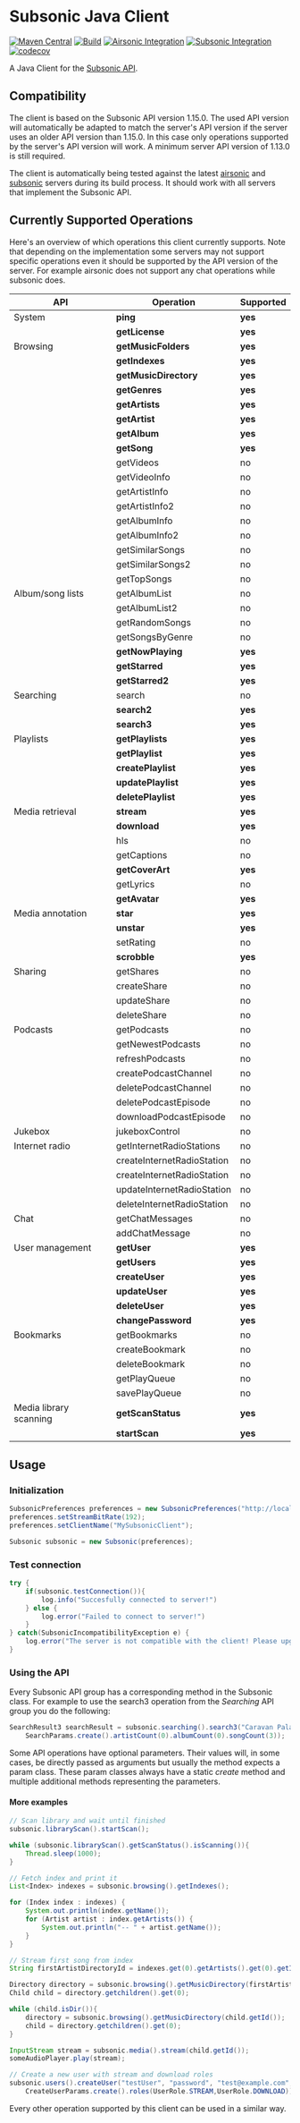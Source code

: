 # Subsonic Java Client
[![Maven Central](https://maven-badges.herokuapp.com/maven-central/net.beardbot/subsonic-client/badge.svg)](https://search.maven.org/artifact/net.beardbot/subsonic-client) [![Build](https://github.com/calne-ca/subsonic-java-client/workflows/Build/badge.svg)](https://github.com/calne-ca/subsonic-java-client/actions?query=workflow%3ABuild) [![Airsonic Integration](https://github.com/calne-ca/subsonic-java-client/workflows/Airsonic%20Integration/badge.svg)](https://github.com/calne-ca/subsonic-java-client/actions?query=workflow%3A%22Airsonic+Integration%22) [![Subsonic Integration](https://github.com/calne-ca/subsonic-java-client/workflows/Subsonic%20Integration/badge.svg)](https://github.com/calne-ca/subsonic-java-client/actions?query=workflow%3A%22Subsonic+Integration%22) [![codecov](https://codecov.io/gh/calne-ca/subsonic-java-client/branch/master/graph/badge.svg?token=7TSQV4HGAF)](https://codecov.io/gh/calne-ca/subsonic-java-client)

A Java Client for the [Subsonic API](http://www.subsonic.org/pages/api.jsp).

## Compatibility
The client is based on the Subsonic API version 1.15.0.
The used API version will automatically be adapted to match the server's API version if the server uses an older API version than 1.15.0.
In this case only operations supported by the server's API version will work.
A minimum server API version of 1.13.0 is still required.

The client is automatically being tested against the latest [airsonic](https://airsonic.github.io/) and [subsonic](http://www.subsonic.org/) servers during its build process.
It should work with all servers that implement the Subsonic API.

## Currently Supported Operations
Here's an overview of which operations this client currently supports.
Note that depending on the implementation some servers may not support specific operations even it should be supported by the API version of the server.
For example airsonic does not support any chat operations while subsonic does.

| API                    | Operation                  | Supported |
|------------------------|----------------------------|-----------|
| System                 | **ping**                   | **yes**   |
|                        | **getLicense**             | **yes**   |
| Browsing               | **getMusicFolders**        | **yes**   |
|                        | **getIndexes**             | **yes**   |
|                        | **getMusicDirectory**      | **yes**   |
|                        | **getGenres**              | **yes**   |
|                        | **getArtists**             | **yes**   |
|                        | **getArtist**              | **yes**   |
|                        | **getAlbum**               | **yes**   |
|                        | **getSong**                | **yes**   |
|                        | getVideos                  | no        |
|                        | getVideoInfo               | no        |
|                        | getArtistInfo              | no        |
|                        | getArtistInfo2             | no        |
|                        | getAlbumInfo               | no        |
|                        | getAlbumInfo2              | no        |
|                        | getSimilarSongs            | no        |
|                        | getSimilarSongs2           | no        |
|                        | getTopSongs                | no        |
| Album/song lists       | getAlbumList               | no        |
|                        | getAlbumList2              | no        |
|                        | getRandomSongs             | no        |
|                        | getSongsByGenre            | no        |
|                        | **getNowPlaying**          | **yes**   |
|                        | **getStarred**             | **yes**   |
|                        | **getStarred2**            | **yes**   |
| Searching              | search                     | no        |
|                        | **search2**                | **yes**   |
|                        | **search3**                | **yes**   |
| Playlists              | **getPlaylists**           | **yes**   |
|                        | **getPlaylist**            | **yes**   |
|                        | **createPlaylist**         | **yes**   |
|                        | **updatePlaylist**         | **yes**   |
|                        | **deletePlaylist**         | **yes**   |
| Media retrieval        | **stream**                 | **yes**   |
|                        | **download**               | **yes**   |
|                        | hls                        | no        |
|                        | getCaptions                | no        |
|                        | **getCoverArt**            | **yes**   |
|                        | getLyrics                  | no        |
|                        | **getAvatar**              | **yes**   |
| Media annotation       | **star**                   | **yes**   |
|                        | **unstar**                 | **yes**   |
|                        | setRating                  | no        |
|                        | **scrobble**               | **yes**   |
| Sharing                | getShares                  | no        |
|                        | createShare                | no        |
|                        | updateShare                | no        |
|                        | deleteShare                | no        |
| Podcasts               | getPodcasts                | no        |
|                        | getNewestPodcasts          | no        |
|                        | refreshPodcasts            | no        |
|                        | createPodcastChannel       | no        |
|                        | deletePodcastChannel       | no        |
|                        | deletePodcastEpisode       | no        |
|                        | downloadPodcastEpisode     | no        |
| Jukebox                | jukeboxControl             | no        |
| Internet radio         | getInternetRadioStations   | no        |
|                        | createInternetRadioStation | no        |
|                        | createInternetRadioStation | no        |
|                        | updateInternetRadioStation | no        |
|                        | deleteInternetRadioStation | no        |
| Chat                   | getChatMessages            | no        |
|                        | addChatMessage             | no        |
| User management        | **getUser**                | **yes**   |
|                        | **getUsers**               | **yes**   |
|                        | **createUser**             | **yes**   |
|                        | **updateUser**             | **yes**   |
|                        | **deleteUser**             | **yes**   |
|                        | **changePassword**         | **yes**   |
| Bookmarks              | getBookmarks               | no        |
|                        | createBookmark             | no        |
|                        | deleteBookmark             | no        |
|                        | getPlayQueue               | no        |
|                        | savePlayQueue              | no        |
| Media library scanning | **getScanStatus**          | **yes**   |
|                        | **startScan**              | **yes**   |

## Usage
### Initialization
```java
SubsonicPreferences preferences = new SubsonicPreferences("http://localhost:13013/airsonic", "username", "password");
preferences.setStreamBitRate(192);
preferences.setClientName("MySubsonicClient");

Subsonic subsonic = new Subsonic(preferences);
```

### Test connection
```java
try {
    if(subsonic.testConnection()){
        log.info("Succesfully connected to server!")
    } else {
        log.error("Failed to connect to server!")
    }   
} catch(SubsonicIncompatibilityException e) {
    log.error("The server is not compatible with the client! Please upgrade you server!")
}
```

### Using the API
Every Subsonic API group has a corresponding method in the Subsonic class.
For example to use the search3 operation from the *Searching* API group you do the following:

```java
SearchResult3 searchResult = subsonic.searching().search3("Caravan Palace",
    SearchParams.create().artistCount(0).albumCount(0).songCount(3));
```

Some API operations have optional parameters.
Their values will, in some cases, be directly passed as arguments but usually the method expects a param class.
These param classes always have a static *create* method and multiple additional methods representing the parameters.

#### More examples
```java
// Scan library and wait until finished
subsonic.libraryScan().startScan();

while (subsonic.libraryScan().getScanStatus().isScanning()){
    Thread.sleep(1000);
}
```

```java
// Fetch index and print it
List<Index> indexes = subsonic.browsing().getIndexes();

for (Index index : indexes) {
    System.out.println(index.getName());
    for (Artist artist : index.getArtists()) {
        System.out.println("-- " + artist.getName());
    }
}
```

```java
// Stream first song from index
String firstArtistDirectoryId = indexes.get(0).getArtists().get(0).getId();

Directory directory = subsonic.browsing().getMusicDirectory(firstArtistDirectoryId);
Child child = directory.getchildren().get(0);

while (child.isDir()){
    directory = subsonic.browsing().getMusicDirectory(child.getId());
    child = directory.getchildren().get(0);
}

InputStream stream = subsonic.media().stream(child.getId());
someAudioPlayer.play(stream);
```

```java
// Create a new user with stream and download roles
subsonic.users().createUser("testUser", "password", "test@example.com", 
    CreateUserParams.create().roles(UserRole.STREAM,UserRole.DOWNLOAD));
```
Every other operation supported by this client can be used in a similar way.
